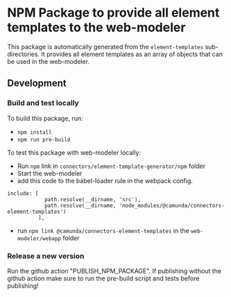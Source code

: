 # NPM Package to provide all element templates to the web-modeler

This package is automatically generated from the `element-templates` sub-directories. It provides all element templates as an array of objects that can be used in the web-modeler.

## Development

### Build and test locally

To build this package, run:

- `npm install`
- `npm run pre-build`

To test this package with web-modeler locally:

- Run `npm` link in `connectors/element-template-generator/npm` folder
- Start the web-modeler
- add this code to the babel-loader rule in the webpack config.

```
include: [
            path.resolve(__dirname, 'src'),
            path.resolve(__dirname, 'node_modules/@camunda/connectors-element-templates')
          ],
```

- run `npm link @camunda/connectors-element-templates` in the `web-modeler/webapp` folder

### Release a new version

Run the github action "PUBLISH_NPM_PACKAGE". If publishing without the github action make sure to run the pre-build script and tests before publishing!
